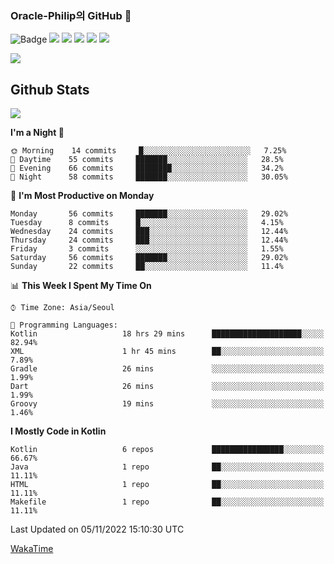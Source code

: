 ### Oracle-Philip의 GitHub 👋

![Badge](http://img.shields.io/badge/-Java-black?style=flat-square)
<img src="https://img.shields.io/badge/ -Kotlin-black?style=flat-square&logo=Kotlin&logoColor=#7F52FF"/></a>
<img src="https://img.shields.io/badge/ -Dart-black?style=flat-square&logo=Dart&logoColor=#0175C2"/></a>
<img src="https://img.shields.io/badge/ -Android-black?style=flat-square&logo=Android&logoColor=#3DDC84"/></a>
<img src="https://img.shields.io/badge/ -Flutter-black?style=flat-square&logo=Flutter&logoColor=#02569B"/></a>
<img src="https://img.shields.io/badge/ -Firebase-black?style=flat-square&logo=Firebase&logoColor=#FFCA28"/></a>

<img src="https://img.shields.io/badge/ -BLE-black?style=flat-square&logo=Bluetooth&logoColor=#0082FC"/></a>

<!--
<img src="https://img.shields.io/badge/ -STM32F103-black?style=flat-square&logo=STMicroelectronics&logoColor=#03234B"/></a>
<img src="https://img.shields.io/badge/ -Qt-black?style=flat-square&logo=Qt&logoColor=#41CD52"/></a>
-->

<!--
![Badge](http://img.shields.io/badge/-Java-black?style=flat-square)
![Badge](http://img.shields.io/badge/-Koltin-black?style=flat-square)
![Badge](http://img.shields.io/badge/-Dart-black?style=flat-square)
![Badge](http://img.shields.io/badge/-Android-black?style=flat-square)
![Badge](http://img.shields.io/badge/-Flutter-black?style=flat-square)
![Badge](http://img.shields.io/badge/-Firebase-black?style=flat-square)
-->

## Github Stats  
<div align="left"><img src="https://github-readme-stats.vercel.app/api?username=Oracle-Philip&show_icons=true&count_private=true&hide_border=true" align="center" /></div>


<!--START_SECTION:waka-->
**I'm a Night 🦉** 

```text
🌞 Morning    14 commits     █░░░░░░░░░░░░░░░░░░░░░░░░   7.25% 
🌆 Daytime    55 commits     ███████░░░░░░░░░░░░░░░░░░   28.5% 
🌃 Evening    66 commits     ████████░░░░░░░░░░░░░░░░░   34.2% 
🌙 Night      58 commits     ███████░░░░░░░░░░░░░░░░░░   30.05%

```
📅 **I'm Most Productive on Monday** 

```text
Monday       56 commits     ███████░░░░░░░░░░░░░░░░░░   29.02% 
Tuesday      8 commits      █░░░░░░░░░░░░░░░░░░░░░░░░   4.15% 
Wednesday    24 commits     ███░░░░░░░░░░░░░░░░░░░░░░   12.44% 
Thursday     24 commits     ███░░░░░░░░░░░░░░░░░░░░░░   12.44% 
Friday       3 commits      ░░░░░░░░░░░░░░░░░░░░░░░░░   1.55% 
Saturday     56 commits     ███████░░░░░░░░░░░░░░░░░░   29.02% 
Sunday       22 commits     ██░░░░░░░░░░░░░░░░░░░░░░░   11.4%

```


📊 **This Week I Spent My Time On** 

```text
⌚︎ Time Zone: Asia/Seoul

💬 Programming Languages: 
Kotlin                   18 hrs 29 mins      ████████████████████░░░░░   82.94% 
XML                      1 hr 45 mins        ██░░░░░░░░░░░░░░░░░░░░░░░   7.89% 
Gradle                   26 mins             ░░░░░░░░░░░░░░░░░░░░░░░░░   1.99% 
Dart                     26 mins             ░░░░░░░░░░░░░░░░░░░░░░░░░   1.99% 
Groovy                   19 mins             ░░░░░░░░░░░░░░░░░░░░░░░░░   1.46%

```

**I Mostly Code in Kotlin** 

```text
Kotlin                   6 repos             ████████████████░░░░░░░░░   66.67% 
Java                     1 repo              ██░░░░░░░░░░░░░░░░░░░░░░░   11.11% 
HTML                     1 repo              ██░░░░░░░░░░░░░░░░░░░░░░░   11.11% 
Makefile                 1 repo              ██░░░░░░░░░░░░░░░░░░░░░░░   11.11%

```



 Last Updated on 05/11/2022 15:10:30 UTC
<!--END_SECTION:waka-->


<!--
**Oracle-Philip/Oracle-Philip** is a ✨ _special_ ✨ repository because its `README.md` (this file) appears on your GitHub profile.

Here are some ideas to get you started:

- 🔭 I’m currently working on ...
- 🌱 I’m currently learning ...
- 👯 I’m looking to collaborate on ...
- 🤔 I’m looking for help with ...
- 💬 Ask me about ...
- 📫 How to reach me: ...
- 😄 Pronouns: ...
- ⚡ Fun fact: ...
-->


[WakaTime](https://wakatime.com/dashboard)
